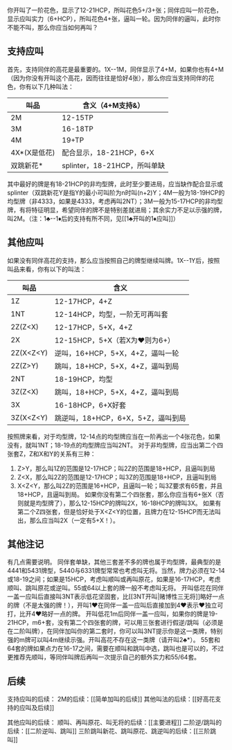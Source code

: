 你开叫了一阶花色，显示了12-21HCP，所叫花色5+/3+张；同伴应叫一阶花色，显示应叫实力（6+HCP），所叫花色4+张，逼叫一轮。因为同伴的逼叫，此时你不能不叫，那么你应当如何再叫？
## 支持应叫
首先，支持同伴的高花是最重要的。1X--1M，同伴显示了4+M，如果你也有4+M（因为你没有开叫这个高花，因而往往是恰好4张），那么你应当支持同伴的花色，你有以下几种叫法：

| 叫品        | 含义（4+M支持&）             |
| --------- | ---------------------- |
| 2M        | 12-15TP                |
| 3M        | 16-18TP                |
| 4M        | 19+TP                  |
| 4X*(X是低花) | 配合显示，18-21HCP，6+X      |
| 双跳新花*     | splinter，18-21HCP，所叫单缺 |
其中最好的牌是有18-21HCP的非均型牌，此时至少要进局，应当缺作配合显示或splinter（双跳新花Y是指Y的最小可叫阶为n时叫(n+2)Y；4M一般为18-19HCP的均型牌（非4333，如果是4333，考虑再叫2NT）；3M一般为15-17HCP的非均型牌，有将特征明显，希望同伴的牌不是特别差就进局；其余实力不足以示强的牌，叫2M。（注：1♣--1♦后的支持有所不同，见[[1♣开叫的1♦应叫]]）

## 其他应叫
如果没有同伴高花的支持，那么应当按照自己的牌型继续叫牌。1X--1Y后，按照叫品来看，你有以下的叫法：

| 叫品        | 含义                      |
| --------- | ----------------------- |
| 1Z        | 12-17HCP，4+Z            |
| 1NT       | 12-14HCP，均型，一阶无可再叫套     |
| 2Z(Z<X)   | 12-17HCP，5+X，4+Z        |
| 2X        | 12-15HCP，5+X（若X为♥则为6+）  |
| 2Z(X<Z<Y) | 逆叫，16+HCP，5+X，4+Z，逼叫一轮  |
| 2Z(Z>Y)   | 跳叫，18+HCP，5+X，4+Z，逼叫到局  |
| 2NT       | 18-19HCP，均型             |
| 3Z(Z<X)   | 跳叫，18+HCP，5+X，4+Z，逼叫到局  |
| 3X        | 16-18HCP，6+X好套          |
| 3Z(X<Z<Y) | 跳逆叫，18+HCP，6+X，5+Z，逼叫到局 |
按照牌来看，对于均型牌，12-14点的均型牌应当在一阶再出一个4张花色，如果没有，就叫1NT；18-19点的均型牌应当叫2NT。
对于非均型牌，应当出第二个四张套Z，Z和X和Y的关系有三种：
1. Z>Y，那么叫1Z的范围是12-17HCP；叫2Z的范围是18+HCP，且逼叫到局
2. Z<X，那么叫2Z的范围是12-17HCP；叫3Z的范围是18+HCP，且逼叫到局
3. X<Z<Y，那么叫2Z的范围是16+HCP，且逼叫一轮；叫3Z要求有65套，并且18+HCP，且逼叫到局。
如果你没有第二个四张套，那么你应当有6+张X（否则就是均型牌了），那么12-15HCP的牌叫2X，16-18HCP的牌叫3X。 如果有第二个Z四张套，但是恰好处于X<Z<Y的位置，且牌力在12-15HCP而无法叫出，那么应当叫2X（一定有5+X！）。

## 其他注记
有几点需要说明。
同伴套单缺，其他三套差不多的牌也属于均型牌，最典型的是4441和5431牌型，5440与6331牌型常常也考虑叫无将。当然，牌力必须在12-14或18-19之间；如果是15HCP，考虑叫顺叫或再叫原花，如果是16-17HCP，考虑顺叫、跳叫原花或逆叫。55或64以上套的牌一般不考虑叫无将。
开叫低花在同伴一盖一应叫后直接叫3NT表示低花坚固套，比[[3NT开叫|赌博性三无将]]略好一点的牌（不是太强的牌！），开叫1♥在同伴一盖一应叫后直接加到4♥表示♥独立可打，比开4♥略好一点的牌。
开叫低花1m后同伴一盖一应叫，如果你的牌是19-21HCP，m6+套，没有第二个四张套的牌，可以用三张套进行假逆/跳叫（必须是在二阶叫牌），在同伴加叫你的第二套时，你可以叫3NT提示你是这一类牌，特别强的m牌可以叫4m继续示强。开叫高花不存在这一类牌（请开叫2♣*）。
55套和64套的牌如果点力在16-17之间，需要在顺叫和跳叫中选，跳叫也是可以的，不过更推荐先顺叫，等同伴叫牌后再叫一次提示自己的额外实力和55/64套。

## 后续
支持应叫的后续：
2M的后续：[[简单加叫的后续]]
其他叫法的后续：[[好高花支持的应叫及后续]]

其他应叫的后续：
顺叫、再叫原花、叫无将的后续：[[主要进程]]
二阶逆/跳叫的后续：[[二阶逆叫、跳叫]]
三阶跳叫新花、跳叫原花、跳逆叫的后续：[[三阶跳叫]]
